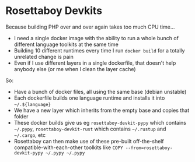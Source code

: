 Rosettaboy Devkits
==================
Because building PHP over and over again takes too much CPU time...

* I need a single docker image with the ability to run a whole bunch of different language toolkits at the same time
* Building 10 different runtimes every time I run `docker build` for a totally unrelated change is pain
* Even if I use different layers in a single dockerfile, that doesn't help anybody else (or me when I clean the layer cache)

So:

* Have a bunch of docker files, all using the same base (debian unstable)
* Each dockerfile builds one language runtime and installs it into `~/.${language}`
* We have a new layer which inherits from the empty base and copies that folder
* These docker builds give us eg `rosettaboy-devkit-pypy` which contains `~/.pypy`, `rosettaboy-devkit-rust` which contains `~/.rustup` and `~/.cargo`, etc
* Rosettaboy can then make use of these pre-built off-the-shelf compatible-with-each-other toolkits like `COPY --from=rosettaboy-devkit-pypy ~/.pypy ~/.pypy`
